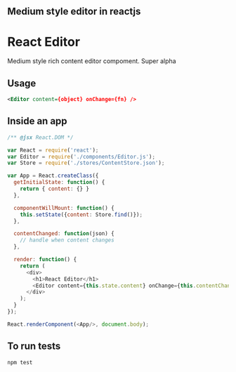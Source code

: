 ## Medium style editor in reactjs


React Editor
===========

Medium style rich content editor compoment. Super alpha

Usage
-----
```xml
<Editor content={object} onChange={fn} />
```

Inside an app
-----
```js
/** @jsx React.DOM */

var React = require('react');
var Editor = require('./components/Editor.js');
var Store = require('./stores/ContentStore.json');

var App = React.createClass({
  getInitialState: function() {
    return { content: {} }
  },

  componentWillMount: function() {
    this.setState({content: Store.find()});
  },

  contentChanged: function(json) {
    // handle when content changes
  },

  render: function() {
    return (
      <div>
        <h1>React Editor</h1>
        <Editor content={this.state.content} onChange={this.contentChanged} />
      </div>
    );
  }
});

React.renderComponent(<App/>, document.body);
```

To run tests
-----

```bash
npm test
```
